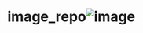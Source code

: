 # image_repo![image](https://user-images.githubusercontent.com/49054709/226943852-6301ea16-c6a9-46ec-bb7e-b77f70f95e1b.svg)
